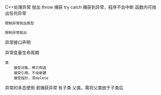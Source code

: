 C++处理异常
    抛出    throw
    捕获    try catch
        捕获到异常，程序不会中断
        函数内可抛出任何异常

    限制异常抛出类型

    限制异常抛出



异常接口声明


异常变量生命周期

    类
        接受对象，拷贝构造
        接受引用，不会新建
        接受指针，须delete


异常的多态使用
    若捕获异常 有子类 父类。需将父类放于子类后
